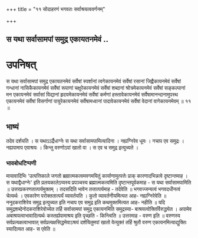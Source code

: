 +++
title = "११ सोदाहरणं भगवतः सर्वाश्रयत्ववर्णनम्"

+++


## स यथा सर्वासामपां समुद्र एकायतनमेवं ..

# **उपनिषत्** 

स यथा सर्वासामपां समुद्र एकायतनमेवं सर्वेषां स्पर्शानां त्वगेकायनमेवं सर्वेषां रसानां जिह्वैकायनमेवं सर्वेषां गन्धानां नासिकैकायनमेवं सर्वेषां रूपाणां चक्षुरेकायनमेवं सर्वेषां शब्दानां श्रोत्रमेकायनमेवं सर्वेषां सङ्कल्पानां मन एकायनमेवं सर्वासां विद्यानां हृदयमेकायनमेवं सर्वेषां कर्मणां हस्तावेकायनमेवं सर्वेषामानन्दानामुपस्थ एकायनमेवं सर्वेषां विसर्गाणां पायुरेकायनमेवं सर्वेषामध्वानां पादावेकायनमेवं सर्वेषां वेदानां वागेकायनमेवम् ॥ ११ ॥

## **भाष्यं**

तदेव दर्शयति । स यथाऽऽर्द्रैधाग्नेः स यथा सर्वासामपामित्यादिना । नह्यग्निरेव धूमः । नचाप एव समुद्रः । नह्यपामाप एवाश्रयः । किन्तु वरुणोऽपां खातो वा । स एव च समुद्र इत्युच्यते ।

### **भावबोधटिप्पणी**

मायावादिभिः ‘उत्पत्तिकाले जगतो ब्रह्मात्मकत्वमवगमयितुं कार्याणामुत्पत्तेः प्राक् कारणादभिन्नत्वे दृष्टान्तमाह । स यथाद्वैधाग्नेः' इति प्रलयकालेऽप्यस्य प्रपञ्चस्य ब्रह्मात्मकत्वमिति दृष्टान्तपूर्वकमाह - स यथा सर्वासामपामिति ॥ उत्तरप्रकरणतात्पर्यमुक्तम् । तदसदिति भावेन तत्तात्पर्यमाह - तदेवेति ॥ भगवज्जन्यत्वं भगवदधीनत्वं चेत्यर्थः । एवकारेण परोक्ततात्पर्यं व्यावर्तयति । कुतो व्यावर्तनीयमित्यत आह- नह्यग्निरेवेति ॥ ननूदकराशिरेव समुद्र इत्युच्यत इति नचाप एव समुद्र इति कथमुक्तमित्यत आह- नहीति ॥ यदि समुद्रशब्देनोदकराशिरेवोच्येत तर्हि सर्वासामपां समुद्र एकायनमिति समुद्रस्या- बाश्रयत्वोक्तिर्विरुद्ध्येत । अपामेव अबाश्रयत्वाभावादित्यर्थः कस्तर्ह्यपामाश्रय इति पृच्छति - किन्त्विति ॥ उत्तरमाह - वरुण इति ॥ वरुणस्य सर्वप्रत्यक्षत्वाभावात् सर्वप्रत्यक्षसिद्धमेवाऽश्रयं दर्शयितुमपां खातो वेत्युक्तं तर्हि श्रुतौ वरुण एकायनमित्याद्युक्तिः स्यादित्यत आह- स एवेति ॥

